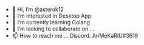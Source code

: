 - 👋 Hi, I’m @asterok12
- 👀 I’m interested in Desktop App
- 🌱 I’m currently learning Golang
- 💞️ I’m looking to collaborate on ... 
- 📫 How to reach me ... Discord: AriMeKaRIU#3619

<!---
asterok12/asterok12 is a ✨ special ✨ repository because its `README.md` (this file) appears on your GitHub profile.
You can click the Preview link to take a look at your changes.
--->

